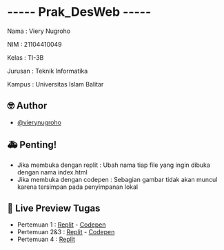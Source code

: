 
# ----- Prak_DesWeb -----

Nama    : Viery Nugroho

NIM     : 21104410049

Kelas   : TI-3B

Jurusan : Teknik Informatika

Kampus  : Universitas Islam Balitar


## 🤓 Author

- [@vierynugroho](https://github.com/vierynugroho)


## 🚑 Penting!
- Jika membuka dengan replit  : Ubah nama tiap file yang ingin dibuka dengan nama index.html
- Jika membuka dengan codepen : Sebagian gambar tidak akan muncul karena tersimpan pada penyimpanan lokal


## 🔗 Live Preview Tugas

- Pertemuan 1 : [Replit](https://replit.com/@VIERYNUGROHO/pertemuan1) - [Codepen](https://codepen.io/collection/yrpxQg)
- Pertemuan 2&3 : [Replit](https://replit.com/@VIERYNUGROHO/Pertemuan2-3) - [Codepen](https://codepen.io/collection/MgzqMO)
- Pertemuan 4 : [Replit](https://replit.com/@VIERYNUGROHO/Pertemuan4)
